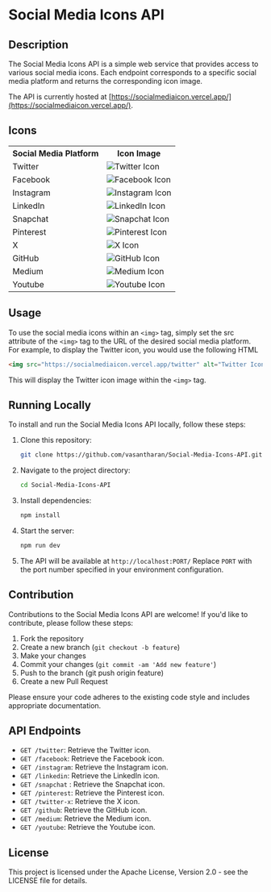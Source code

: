 # Social Media Icons API

## Description

The Social Media Icons API is a simple web service that provides access to various social media icons. Each endpoint corresponds to a specific social media platform and returns the corresponding icon image.

The API is currently hosted at [https://socialmediaicon.vercel.app/](https://socialmediaicon.vercel.app/).


## Icons
<div align="center">
        <table>
                <tr>
                    <th>Social Media Platform</th>
                    <th>Icon Image</th>
                </tr>
                <tr>
                    <td>Twitter</td>
                    <td><img src="https://socialmediaicon.vercel.app/twitter" alt="Twitter Icon"></td>
                </tr>
                <tr>
                    <td>Facebook</td>
                    <td><img src="https://socialmediaicon.vercel.app/facebook" alt="Facebook Icon"></td>
                </tr>
                <tr>
                    <td>Instagram</td>
                    <td><img src="https://socialmediaicon.vercel.app/instagram" alt="Instagram Icon"></td>
                </tr>
                <tr>
                    <td>LinkedIn</td>
                    <td><img src="https://socialmediaicon.vercel.app/linkedin" alt="LinkedIn Icon"></td>
                </tr>
                <tr>
                    <td>Snapchat</td>
                    <td><img src="https://socialmediaicon.vercel.app/snapchat" alt="Snapchat Icon"></td>
                </tr>
                <tr>
                    <td>Pinterest</td>
                    <td><img src="https://socialmediaicon.vercel.app/pinterest" alt="Pinterest Icon"></td>
                </tr>
                <tr>
                    <td>X</td>
                    <td><img src="https://socialmediaicon.vercel.app/twitter-x" alt="X Icon"></td>
                </tr>
                <tr>
                    <td>GitHub</td>
                    <td><img src="https://socialmediaicon.vercel.app/github" alt="GitHub Icon"></td>
                </tr>
                <tr>
                    <td>Medium</td>
                    <td><img src="https://socialmediaicon.vercel.app/medium" alt="Medium Icon"></td>
                </tr>
                <tr>
                    <td>Youtube</td>
                    <td><img src="https://socialmediaicon.vercel.app/youtube" alt="Youtube Icon"></td>
                </tr>
        </table>
</div>

## Usage

To use the social media icons within an `<img>` tag, simply set the src attribute of the `<img>` tag to the URL of the desired social media platform. For example, to display the Twitter icon, you would use the following HTML

```html
<img src="https://socialmediaicon.vercel.app/twitter" alt="Twitter Icon">
```

This will display the Twitter icon image within the `<img>` tag. 

## Running Locally

To install and run the Social Media Icons API locally, follow these steps:

1. Clone this repository:
    ```bash
    git clone https://github.com/vasantharan/Social-Media-Icons-API.git
    ```

2. Navigate to the project directory:
    ```bash
    cd Social-Media-Icons-API
    ```

3. Install dependencies:
    ```bash
    npm install
    ```

4. Start the server:
    ```bash
    npm run dev
    ```

5. The API will be available at `http://localhost:PORT/`
   Replace `PORT` with the port number specified in your environment configuration.


## Contribution

Contributions to the Social Media Icons API are welcome! If you'd like to contribute, please follow these steps:

1. Fork the repository
2. Create a new branch (`git checkout -b feature`)
3. Make your changes
4. Commit your changes (`git commit -am 'Add new feature'`)
5. Push to the branch (git push origin feature)
6. Create a new Pull Request

Please ensure your code adheres to the existing code style and includes appropriate documentation.

## API Endpoints

- `GET /twitter`: Retrieve the Twitter icon.
- `GET /facebook`: Retrieve the Facebook icon.
- `GET /instagram`: Retrieve the Instagram icon.
- `GET /linkedin`: Retrieve the LinkedIn icon.
- `GET /snapchat` : Retrieve the Snapchat icon.
- `GET /pinterest`: Retrieve the Pinterest icon.
- `GET /twitter-x`: Retrieve the X icon.
- `GET /github`: Retrieve the GitHub icon.
- `GET /medium`: Retrieve the Medium icon.
- `GET /youtube`: Retrieve the Youtube icon.

## License

This project is licensed under the Apache License, Version 2.0 - see the LICENSE file for details.


